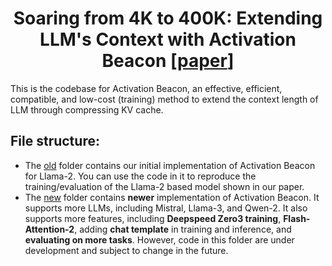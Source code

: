 <div align="center">
<h1>Soaring from 4K to 400K: Extending LLM's Context with Activation Beacon [<a href="https://arxiv.org/abs/2401.03462">paper</a>]</h1>
</div>

This is the codebase for Activation Beacon, an effective, efficient, compatible, and low-cost (training) method to extend the context length of LLM through compressing KV cache. 

## File structure:
- The [old](./old/) folder contains our initial implementation of Activation Beacon for Llama-2. You can use the code in it to reproduce the training/evaluation of the Llama-2 based model shown in our paper.
- The [new](./new/) folder contains **newer** implementation of Activation Beacon. It supports more LLMs, including Mistral, Llama-3, and Qwen-2. It also supports more features, including **Deepspeed Zero3 training**, **Flash-Attention-2**, adding **chat template** in training and inference, and **evaluating on more tasks**. However, code in this folder are under development and subject to change in the future.
